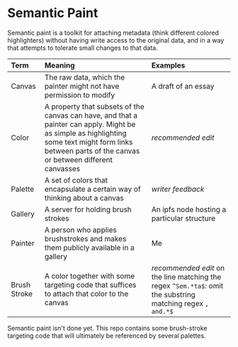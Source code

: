 Semantic Paint
==============

Semantic paint is a toolkit for attaching metadata (think different colored highlighters) without having write access to the original data, and in a way that attempts to tolerate small changes to that data.

| Term | Meaning | Examples |
|:--|:--|:--|
| Canvas | The raw data, which the painter might not have permission to modify| A draft of an essay |
| Color | A property that subsets of the canvas can have, and that a painter can apply.  Might be as simple as highlighting some text might form links between parts of the canvas or between different canvasses | *recommended edit* |
| Palette | A set of colors that encapsulate a certain way of thinking about a canvas | *writer feedback* |
| Gallery | A server for holding brush strokes | An ipfs node hosting a particular structure |
| Painter | A person who applies brushstrokes and makes them publicly available in a gallery | Me |
| Brush Stroke | A color together with some targeting code that suffices to attach that color to the canvas | *recommended edit* on the line matching the regex `^Sem.*ta$`: omit the substring matching regex `, and.*$`|

Semantic paint isn't done yet.  This repo contains some brush-stroke targeting code that will ultimately be referenced by several palettes.
